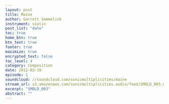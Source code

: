 ```yaml
---
layout: post
title: Maine
author: Garrett Semmelink
instrument: violin
post_list: "date"
toc: true
home_btn: true
btn_text: true
footer: true
maximize: true
encrypted_text: false
toc_level: 4
category: Composition
date: 2012-02-10
episode: 1
soundcloud: //soundcloud.com/sonicmultiplicities/maine
stream_url: s3.amazonaws.com/sonicmultiplicities.audio/feed/SMOLD_003.mp3
excerpt: "SMOLD_003"
abstract: ""
---
```

